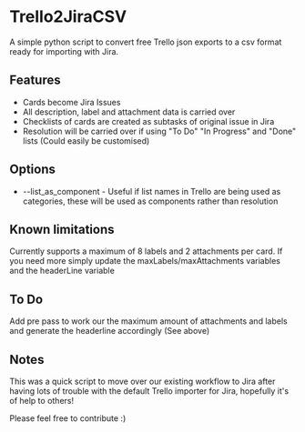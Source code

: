 # Trello2JiraCSV
A simple python script to convert free Trello json exports to a csv format ready for importing with Jira.

## Features
* Cards become Jira Issues
* All description, label and attachment data is carried over
* Checklists of cards are created as subtasks of original issue in Jira
* Resolution will be carried over if using "To Do" "In Progress" and "Done" lists (Could easily be customised)

## Options
* --list_as_component - Useful if list names in Trello are being used as categories, these will be used as components rather than resolution

## Known limitations
Currently supports a maximum of 8 labels and 2 attachments per card.
If you need more simply update the maxLabels/maxAttachments variables and the headerLine variable

## To Do
Add pre pass to work our the maximum amount of attachments and labels and generate the headerline accordingly (See above)

## Notes
This was a quick script to move over our existing workflow to Jira after having lots of trouble with the default Trello importer for Jira, hopefully it's of help to others!

Please feel free to contribute :)
